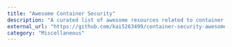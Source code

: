 ```yaml
---
title: "Awesome Container Security"
description: "A curated list of awesome resources related to container building and runtime security"
external_url: "https://github.com/kai5263499/container-security-awesome"
category: "Miscellaneous"
---
```

